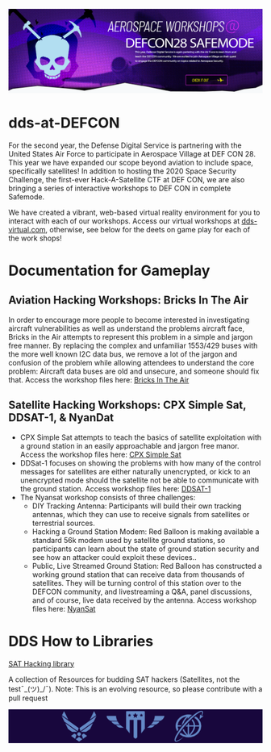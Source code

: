 ![Aviation Hacking Banner](./Aviationhacking-hero.png)

# dds-at-DEFCON
For the second year, the Defense Digital Service is partnering with the United States Air Force to participate in Aerospace Village at DEF CON 28. This year we have expanded our scope beyond aviation to include space, specifically satellites! In addition to hosting the 2020 Space Security Challenge, the first-ever Hack-A-Satellite CTF at DEF CON, we are also bringing a series of interactive workshops to DEF CON in complete Safemode.

We have created a vibrant, web-based virtual reality environment for you to interact with each of our workshops. Access our virtual workshops at [dds-virtual.com](https://dds-virtual.com/), otherwise, see below for the deets on game play for each of the work shops!

# Documentation for Gameplay

## Aviation Hacking Workshops: Bricks In The Air 

In order to encourage more people to become interested in investigating aircraft vulnerabilities as well as understand the problems aircraft face, Bricks in the Air attempts to represent this problem in a simple and jargon free manner.  By replacing the complex and unfamiliar 1553/429 buses with the more well known I2C data bus, we remove a lot of the jargon and confusion of the problem while allowing attendees to understand the core problem: Aircraft data buses are old and unsecure, and someone should fix that.   Access the workshop files here: [Bricks In The Air](https://github.com/deptofdefense/dds-at-DEFCON/tree/master/bricks-in-the-air)

## Satellite Hacking Workshops: CPX Simple Sat, DDSAT-1, & NyanDat

- CPX Simple Sat attempts to teach the basics of satellite exploitation with a ground station in an easily approachable and jargon free manor. Access the workshop files here: [CPX Simple Sat](https://github.com/deptofdefense/dds-at-DEFCON/tree/master/CPX-simplesat)
- DDSat-1 focuses on showing the problems with how many of the control messages for satellites are either naturally unencrypted, or kick to an unencrypted mode should the satellite not be able to communicate with the ground station. Access workshop files here: [DDSAT-1](https://github.com/deptofdefense/dds-at-DEFCON/tree/master/DDSAT-1)
- The Nyansat workshop consists of three challenges: 
  - DIY Tracking Antenna: Participants will build their own tracking antennas, which they can use to receive signals from satellites or terrestrial sources.  
  - Hacking a Ground Station Modem: Red Balloon is making available a standard 56k modem used by satellite ground stations, so participants can learn about the state of ground station security and see how an attacker could exploit these devices..  
  - Public, Live Streamed Ground Station: Red Balloon has constructed a working ground station that can receive data from thousands of satellites. They will be turning control of this station over to the DEFCON community, and livestreaming a Q&amp;A, panel discussions, and of course, live data received by the antenna.
Access workshop files here: [NyanSat](https://github.com/deptofdefense/dds-at-DEFCON/tree/master/NyanSat)


# DDS How to Libraries

[SAT Hacking library](https://github.com/deptofdefense/hack-a-sat-library)

A collection of Resources for budding SAT hackers (Satellites, not the test¯\_(ツ)_/¯). Note: This is an evolving resource, so please contribute with a pull request

![Aviation Hacking Footer](./Aviationhacking-footer.png)
